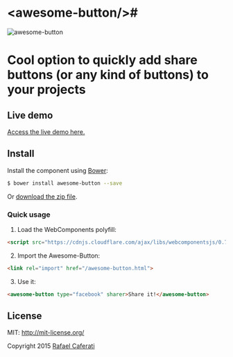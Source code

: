 # &lt;awesome-button/&gt;#

![awesome-button](http://cdn.caferati.me/images/awesome-button.gif)

Cool option to quickly add share buttons (or any kind of buttons) to your projects
=======================================================================================

## Live demo

[Access the live demo here.](http://caferati.me/demo/awesome-button)

## Install

Install the component using [Bower](http://bower.io/):

```sh
$ bower install awesome-button --save
```
Or [download the zip file](https://github.com/rcaferati/awesome-button/archive/master.zip).

### Quick usage

1. Load the WebComponents polyfill:

```html
<script src="https://cdnjs.cloudflare.com/ajax/libs/webcomponentsjs/0.7.3/webcomponents.min.js"></script>
```

2. Import the Awesome-Button:

```html
<link rel="import" href="/awesome-button.html">
```

3. Use it:

```html
<awesome-button type="facebook" sharer>Share it!</awesome-button>
```

License
-------
MIT: http://mit-license.org/

Copyright 2015 [Rafael Caferati](http://caferati.me)
